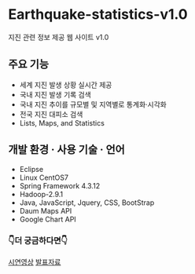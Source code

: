 # Earthquake-statistics-v1.0
지진 관련 정보 제공 웹 사이트 v1.0

## 주요 기능
* 세계 지진 발생 상황 실시간 제공
* 국내 지진 발생 기록 검색
* 국내 지진 추이를 규모별 및 지역별로 통계화·시각화
* 전국 지진 대피소 검색 
* Lists, Maps, and Statistics

## 개발 환경 · 사용 기술 · 언어
* Eclipse 
* Linux CentOS7
* Spring Framework 4.3.12
* Hadoop-2.9.1
* Java, JavaScript, Jquery, CSS, BootStrap
* Daum Maps API
* Google Chart API

### 👇더 궁금하다면👇
[시연영상](https://www.youtube.com/watch?v=P_kQ2BVhq3g)
[발표자료](https://github.com/yoons2owo/Resume/blob/master/resources/img/ppt.pdf)
